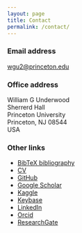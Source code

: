 ```yaml
---
layout: page
title: Contact
permalink: /contact/
---
```


### Email address
[wgu2@princeton.edu](mailto:wgu@princeton.edu)

### Office address
William G Underwood <br>
Sherrerd Hall <br>
Princeton University <br>
Princeton,
NJ 08544 <br>
USA

### Other links
- [BibTeX bibliography](https://github.com/WGUNDERWOOD/wgu-cv/blob/main/WGUnderwood.bib)
- [CV](https://github.com/WGUNDERWOOD/wgu-cv/blob/main/WGUnderwood.pdf)
- [GitHub](https://github.com/WGUNDERWOOD)
- [Google Scholar](https://scholar.google.co.uk/citations?user=4rtNN4wAAAAJ&hl=en)
- [Kaggle](https://www.kaggle.com/wgunderwood)
- [Keybase](https://keybase.io/wgunderwood/chat)
- [LinkedIn](https://www.linkedin.com/in/william--underwood/)
- [Orcid](https://orcid.org/0000-0003-4604-1548)
- [ResearchGate](https://www.researchgate.net/profile/William-Underwood-4)
